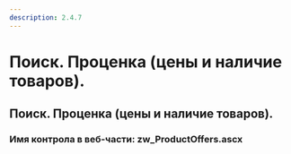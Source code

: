 ```yaml
---
description: 2.4.7
---
```


# Поиск. Проценка \(цены и наличие товаров\).

## Поиск. Проценка \(цены и наличие товаров\).

### Имя контрола в веб-части: zw\_ProductOffers.ascx

